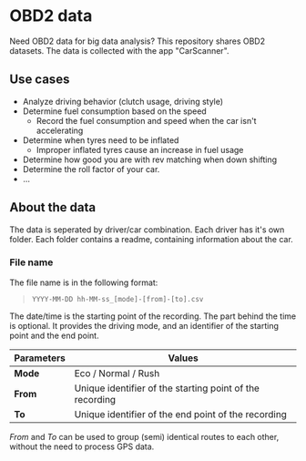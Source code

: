 # OBD2 data
Need OBD2 data for big data analysis? This repository shares OBD2 datasets. The data is collected with the app "CarScanner".

## Use cases
- Analyze driving behavior (clutch usage, driving style)
- Determine fuel consumption based on the speed
   - Record the fuel consumption and speed when the car isn't accelerating
- Determine when tyres need to be inflated
   - Improper inflated tyres cause an increase in fuel usage
- Determine how good you are with rev matching when down shifting
- Determine the roll factor of your car.
- ...

## About the data
The data is seperated by driver/car combination. Each driver has it's own folder. Each folder contains a readme, containing information about the car.

### File name
The file name is in the following format:

> `YYYY-MM-DD hh-MM-ss_[mode]-[from]-[to].csv`

The date/time is the starting point of the recording. The part behind the time is optional. It provides the driving mode, and an identifier of the starting point and the end point.

| Parameters | Values |
| --- | --- |
| **Mode** | Eco / Normal / Rush |
| **From** | Unique identifier of the starting point of the recording |
| **To** | Unique identifier of the end point of the recording |

_From_ and _To_ can be used to group (semi) identical routes to each other, without the need to process GPS data. 